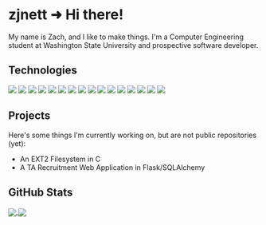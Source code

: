 # zjnett ➜ Hi there!

My name is Zach, and I like to make things. I'm a Computer Engineering student at Washington State University and prospective software developer.

## Technologies

![](https://img.shields.io/badge/OS-macOS-informational?style=flat&logo=apple&logoColor=white&color=37dbc5)
![](https://img.shields.io/badge/Editor-VSCode-informational?style=flat&logo=visual-studio-code&logoColor=white&color=37dbc5)
![](https://img.shields.io/badge/Editor-vim-informational?style=flat&logo=vim&logoColor=white&color=37dbc5)
![](https://img.shields.io/badge/Code-C/C++-informational?style=flat&logo=C&logoColor=white&color=37dbc5)
![](https://img.shields.io/badge/Code-Python-informational?style=flat&logo=python&logoColor=white&color=37dbc5)
![](https://img.shields.io/badge/Code-Assembly-informational?style=flat&logo=chip&logoColor=white&color=37dbc5)
![](https://img.shields.io/badge/Code-C%23-informational?style=flat&logo=c-sharp&logoColor=white&color=37dbc5)
![](https://img.shields.io/badge/Code-Java-informational?style=flat&logo=java&logoColor=white&color=37dbc5)
![](https://img.shields.io/badge/Shell-zsh-informational?style=flat&logo=gnu-bash&logoColor=white&color=37dbc5)
![](https://img.shields.io/badge/Tool-MySQL-informational?style=flat&logo=MySQL&logoColor=white&color=37dbc5)
![](https://img.shields.io/badge/Tool-Flask-informational?style=flat&logo=flask&logoColor=white&color=37dbc5)
![](https://img.shields.io/badge/Tool-Docker-informational?style=flat&logo=docker&logoColor=white&color=37dbc5)
![](https://img.shields.io/badge/Tool-Unity-informational?style=flat&logo=unity&logoColor=white&color=37dbc5)
![](https://img.shields.io/badge/Tool-Godot-informational?style=flat&logo=godot-engine&logoColor=white&color=37dbc5)
![](https://img.shields.io/badge/Cloud-AWS-informational?style=flat&logo=amazon-aws&logoColor=white&color=37dbc5)
![](https://img.shields.io/badge/Cloud-DigitalOcean-informational?style=flat&logo=digitalocean&logoColor=white&color=37dbc5)


## Projects

Here's some things I'm currently working on, but are not public repositories (yet):
* An EXT2 Filesystem in C
* A TA Recruitment Web Application in Flask/SQLAlchemy

## GitHub Stats

<a href="">
  <img align="center" src="https://github-readme-stats.vercel.app/api?username=zjnett&show_icons=true&theme=dracula"/>
</a>

<a href="">
  <img align="center" src="https://github-readme-stats.vercel.app/api/top-langs/?username=zjnett&show_icons=true&theme=dracula"/>
</a>

<!-- Inspiration goes to https://github.com/MartinHeinz/MartinHeinz/blob/master/README.md--->